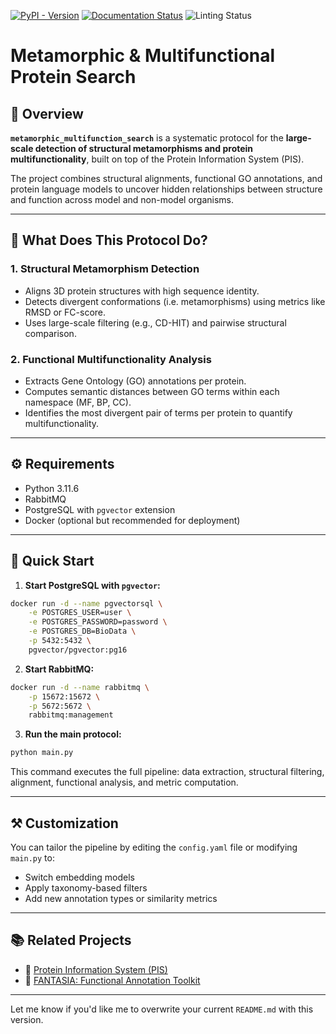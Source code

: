 [![PyPI - Version](https://img.shields.io/pypi/v/metamorphic_multifunction_search)](https://pypi.org/project/metamorphic_multifunction_search/)
[![Documentation Status](https://readthedocs.org/metamorphic_multifunction_search/badge/?version=latest)](https://metamorphic_multifunction_search.readthedocs.io/en/latest/?badge=latest)
![Linting Status](https://github.com/CBBIO/metamorphic_multifunction_search/actions/workflows/test-lint.yml/badge.svg?branch=main)

# **Metamorphic & Multifunctional Protein Search**

## 🔬 Overview

**`metamorphic_multifunction_search`** is a systematic protocol for the **large-scale detection of structural metamorphisms and protein multifunctionality**, built on top of the Protein Information System (PIS).

The project combines structural alignments, functional GO annotations, and protein language models to uncover hidden relationships between structure and function across model and non-model organisms.

---

## 🧠 What Does This Protocol Do?

### 1. **Structural Metamorphism Detection**

* Aligns 3D protein structures with high sequence identity.
* Detects divergent conformations (i.e. metamorphisms) using metrics like RMSD or FC-score.
* Uses large-scale filtering (e.g., CD-HIT) and pairwise structural comparison.

### 2. **Functional Multifunctionality Analysis**

* Extracts Gene Ontology (GO) annotations per protein.
* Computes semantic distances between GO terms within each namespace (MF, BP, CC).
* Identifies the most divergent pair of terms per protein to quantify multifunctionality.

---

## ⚙️ Requirements

* Python 3.11.6
* RabbitMQ
* PostgreSQL with `pgvector` extension
* Docker (optional but recommended for deployment)

---

## 🚀 Quick Start

1. **Start PostgreSQL with `pgvector`:**

```bash
docker run -d --name pgvectorsql \
    -e POSTGRES_USER=user \
    -e POSTGRES_PASSWORD=password \
    -e POSTGRES_DB=BioData \
    -p 5432:5432 \
    pgvector/pgvector:pg16
```

2. **Start RabbitMQ:**

```bash
docker run -d --name rabbitmq \
    -p 15672:15672 \
    -p 5672:5672 \
    rabbitmq:management
```

3. **Run the main protocol:**

```bash
python main.py
```

This command executes the full pipeline: data extraction, structural filtering, alignment, functional analysis, and metric computation.

---

## ⚒️ Customization

You can tailor the pipeline by editing the `config.yaml` file or modifying `main.py` to:

* Switch embedding models
* Apply taxonomy-based filters
* Add new annotation types or similarity metrics

---

## 📚 Related Projects

* 🔗 [Protein Information System (PIS)](https://github.com/CBBIO/ProteinInformationSystem)
* 🔗 [FANTASIA: Functional Annotation Toolkit](https://github.com/CBBIO/FANTASIA)

---

Let me know if you'd like me to overwrite your current `README.md` with this version.

